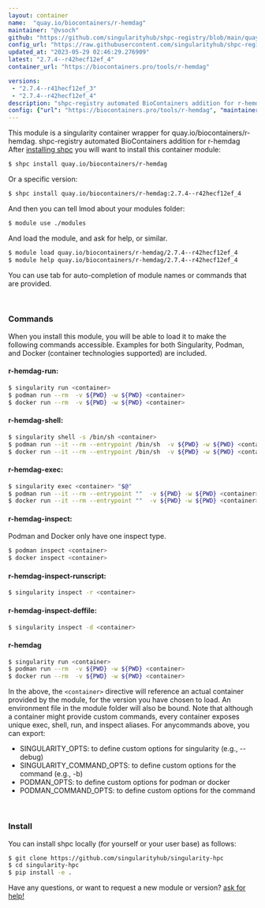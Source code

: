 ```yaml
---
layout: container
name:  "quay.io/biocontainers/r-hemdag"
maintainer: "@vsoch"
github: "https://github.com/singularityhub/shpc-registry/blob/main/quay.io/biocontainers/r-hemdag/container.yaml"
config_url: "https://raw.githubusercontent.com/singularityhub/shpc-registry/main/quay.io/biocontainers/r-hemdag/container.yaml"
updated_at: "2023-05-29 02:46:29.276909"
latest: "2.7.4--r42hecf12ef_4"
container_url: "https://biocontainers.pro/tools/r-hemdag"

versions:
 - "2.7.4--r41hecf12ef_3"
 - "2.7.4--r42hecf12ef_4"
description: "shpc-registry automated BioContainers addition for r-hemdag"
config: {"url": "https://biocontainers.pro/tools/r-hemdag", "maintainer": "@vsoch", "description": "shpc-registry automated BioContainers addition for r-hemdag", "latest": {"2.7.4--r42hecf12ef_4": "sha256:0a68351a00abec4e57ca90130cecc13e953ab827b07e02d33749679ecaf0765f"}, "tags": {"2.7.4--r41hecf12ef_3": "sha256:d82eb11a905e6c664a26c002bde658edbf428e53cf76c34e99fea8054ebd0708", "2.7.4--r42hecf12ef_4": "sha256:0a68351a00abec4e57ca90130cecc13e953ab827b07e02d33749679ecaf0765f"}, "docker": "quay.io/biocontainers/r-hemdag"}
---
```


This module is a singularity container wrapper for quay.io/biocontainers/r-hemdag.
shpc-registry automated BioContainers addition for r-hemdag
After [installing shpc](#install) you will want to install this container module:


```bash
$ shpc install quay.io/biocontainers/r-hemdag
```

Or a specific version:

```bash
$ shpc install quay.io/biocontainers/r-hemdag:2.7.4--r42hecf12ef_4
```

And then you can tell lmod about your modules folder:

```bash
$ module use ./modules
```

And load the module, and ask for help, or similar.

```bash
$ module load quay.io/biocontainers/r-hemdag/2.7.4--r42hecf12ef_4
$ module help quay.io/biocontainers/r-hemdag/2.7.4--r42hecf12ef_4
```

You can use tab for auto-completion of module names or commands that are provided.

<br>

### Commands

When you install this module, you will be able to load it to make the following commands accessible.
Examples for both Singularity, Podman, and Docker (container technologies supported) are included.

#### r-hemdag-run:

```bash
$ singularity run <container>
$ podman run --rm  -v ${PWD} -w ${PWD} <container>
$ docker run --rm  -v ${PWD} -w ${PWD} <container>
```

#### r-hemdag-shell:

```bash
$ singularity shell -s /bin/sh <container>
$ podman run --it --rm --entrypoint /bin/sh  -v ${PWD} -w ${PWD} <container>
$ docker run --it --rm --entrypoint /bin/sh  -v ${PWD} -w ${PWD} <container>
```

#### r-hemdag-exec:

```bash
$ singularity exec <container> "$@"
$ podman run --it --rm --entrypoint ""  -v ${PWD} -w ${PWD} <container> "$@"
$ docker run --it --rm --entrypoint ""  -v ${PWD} -w ${PWD} <container> "$@"
```

#### r-hemdag-inspect:

Podman and Docker only have one inspect type.

```bash
$ podman inspect <container>
$ docker inspect <container>
```

#### r-hemdag-inspect-runscript:

```bash
$ singularity inspect -r <container>
```

#### r-hemdag-inspect-deffile:

```bash
$ singularity inspect -d <container>
```



#### r-hemdag

```bash
$ singularity run <container>
$ podman run --rm  -v ${PWD} -w ${PWD} <container>
$ docker run --rm  -v ${PWD} -w ${PWD} <container>
```


In the above, the `<container>` directive will reference an actual container provided
by the module, for the version you have chosen to load. An environment file in the
module folder will also be bound. Note that although a container
might provide custom commands, every container exposes unique exec, shell, run, and
inspect aliases. For anycommands above, you can export:

 - SINGULARITY_OPTS: to define custom options for singularity (e.g., --debug)
 - SINGULARITY_COMMAND_OPTS: to define custom options for the command (e.g., -b)
 - PODMAN_OPTS: to define custom options for podman or docker
 - PODMAN_COMMAND_OPTS: to define custom options for the command

<br>

### Install

You can install shpc locally (for yourself or your user base) as follows:

```bash
$ git clone https://github.com/singularityhub/singularity-hpc
$ cd singularity-hpc
$ pip install -e .
```

Have any questions, or want to request a new module or version? [ask for help!](https://github.com/singularityhub/singularity-hpc/issues)